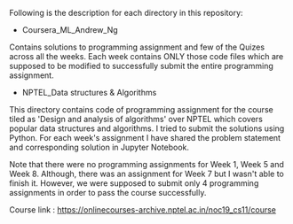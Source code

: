 Following is the description for each directory in this repository:

* Coursera_ML_Andrew_Ng

Contains solutions to programming assignment and few of the Quizes across all the weeks. Each week contains ONLY those code files which are supposed to be modified to successfully submit the entire programming assignment.

* NPTEL_Data structures & Algorithms

This directory contains code of programming assignment for the course tiled as 'Design and analysis of algorithms' over NPTEL which covers popular data structures and algorithms. I tried to submit the solutions using Python. For each week's assignment I have shared the problem statement and corresponding solution in Jupyter Notebook.

Note that there were no programming assignments for Week 1, Week 5 and Week 8. Although, there was an assignment for Week 7 but I wasn't able to finish it. However, we were supposed to submit only 4 programming assignments in order to pass the course successfully.

Course link : https://onlinecourses-archive.nptel.ac.in/noc19_cs11/course
